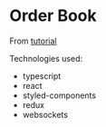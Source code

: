 # Order Book
From [tutorial](https://www.freecodecamp.org/news/react-websockets-project-build-real-time-order-book-app/)

Technologies used:
- typescript
- react
- styled-components
- redux
- websockets